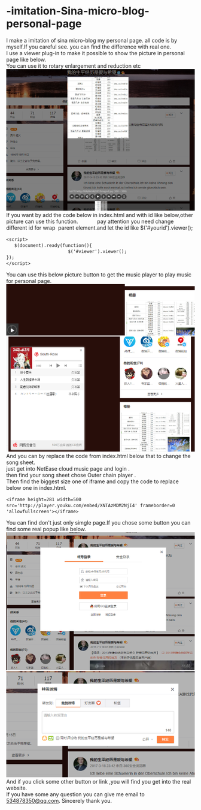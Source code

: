 # -imitation-Sina-micro-blog-personal-page 
I make a imitation of sina micro-blog my personal page. all code is by myself.If you careful see. you can find the difference with real         one.   
I use a viewer plug-in  to make it possible to show the picture in personal page like below.       
You can use it to rotary enlargement and reduction etc       
![picture](imagin/1.png)
If you want
by add the code below in index.html and with id like below,other picture can use this function.              
pay attention you need change different id for wrap <img> parent element.and let the id like $('#yourid').viewer();
```
<script>   
   $(document).ready(function(){
			           $('#viewer').viewer();
});
</script>
```
You can use this below picture button to get the music player to play music for personal page.  
![picture](imagin/2.png)  
![picture](imagin/3.png)  
And you can by replace the code from index.html below that to change the song sheet.      
just get into NetEase cloud music page and login .  
then find your song sheet chose Outer chain player .  
  Then find the biggest size one of iframe and copy the code to replace below one in index.html.    
```
<iframe height=281 width=500 src='http://player.youku.com/embed/XNTAzMDM2NjI4' frameborder=0 'allowfullscreen'></iframe>
```
You can find don't just only simgle page.If you chose some button you can find some real popup like below.    
![picture](imagin/KRMU9HVIO[8K7SSG$W@~GCT.png)
![picture](imagin/4.png)     
   And if you click some other button or link ,you will find you get into the real website.  
If you have some any question you can give me email to 534878350@qq.com.   Sincerely thank you.  
